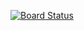 [![Board Status](https://dev.azure.com/juliuscanute/cd6cf834-3e6c-455c-95ba-ff5fd260df9f/7b4320c2-d078-4a69-9587-7998bdc7604f/_apis/work/boardbadge/f4101e3b-fe3e-4205-b4d7-7a1c69d1f73e?columnOptions=1)](https://dev.azure.com/juliuscanute/cd6cf834-3e6c-455c-95ba-ff5fd260df9f/_boards/board/t/7b4320c2-d078-4a69-9587-7998bdc7604f/Microsoft.RequirementCategory)
